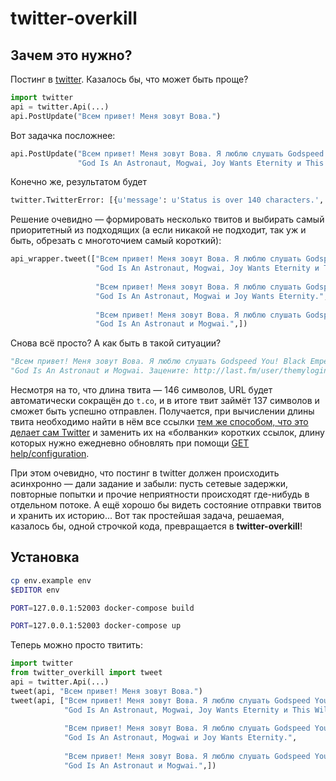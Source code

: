 twitter-overkill
================

Зачем это нужно?
----------------

Постинг в [twitter](https://twitter.com). Казалось бы, что может быть проще?
```python
import twitter
api = twitter.Api(...)
api.PostUpdate("Всем привет! Меня зовут Вова.")
```
Вот задачка посложнее:
```python
api.PostUpdate("Всем привет! Меня зовут Вова. Я люблю слушать Godspeed You! Black Emperor, " +
               "God Is An Astronaut, Mogwai, Joy Wants Eternity и This Will Destroy You.")
```
Конечно же, результатом будет
```python
twitter.TwitterError: [{u'message': u'Status is over 140 characters.', u'code': 186}]
```
Решение очевидно — формировать несколько твитов и выбирать самый приоритетный из подходящих (а если никакой не подходит, так уж и быть, обрезать с многоточием самый короткий):
```python
api_wrapper.tweet(["Всем привет! Меня зовут Вова. Я люблю слушать Godspeed You! Black Emperor, " +
                   "God Is An Astronaut, Mogwai, Joy Wants Eternity и This Will Destroy You.",
                   
                   "Всем привет! Меня зовут Вова. Я люблю слушать Godspeed You! Black Emperor, " +
                   "God Is An Astronaut, Mogwai и Joy Wants Eternity.",
                   
                   "Всем привет! Меня зовут Вова. Я люблю слушать Godspeed You! Black Emperor, " +
                   "God Is An Astronaut и Mogwai.",])
```
Снова всё просто? А как быть в такой ситуации?
```python
"Всем привет! Меня зовут Вова. Я люблю слушать Godspeed You! Black Emperor, " +
"God Is An Astronaut и Mogwai. Зацените: http://last.fm/user/themylogin"
```
Несмотря на то, что длина твита — 146 символов, URL будет автоматически сокращён до `t.co`, и в итоге твит займёт 137 символов и сможет быть успешно отправлен. Получается, при вычислении длины твита необходимо найти в нём все ссылки [тем же способом, что это делает сам Twitter](https://github.com/twitter/twitter-text-js) и заменить их на «болванки» коротких ссылок, длину которых нужно ежедневно обновлять при помощи [GET help/configuration](https://dev.twitter.com/docs/api/1/get/help/configuration).

При этом очевидно, что постинг в twitter должен происходить асинхронно — дали задание и забыли: пусть сетевые задержки, повторные попытки и прочие неприятности происходят где-нибудь в отдельном потоке. А ещё хорошо бы видеть состояние отправки твитов и хранить их историю... Вот так простейшая задача, решаемая, казалось бы, одной строчкой кода, превращается в **twitter-overkill**!

Установка
---------

```bash
cp env.example env
$EDITOR env

PORT=127.0.0.1:52003 docker-compose build

PORT=127.0.0.1:52003 docker-compose up
```

Теперь можно просто твитить:
```python
import twitter
from twitter_overkill import tweet
api = twitter.Api(...)
tweet(api, "Всем привет! Меня зовут Вова.")
tweet(api, ["Всем привет! Меня зовут Вова. Я люблю слушать Godspeed You! Black Emperor, " +
            "God Is An Astronaut, Mogwai, Joy Wants Eternity и This Will Destroy You.",
             
            "Всем привет! Меня зовут Вова. Я люблю слушать Godspeed You! Black Emperor, " +
            "God Is An Astronaut, Mogwai и Joy Wants Eternity.",
             
            "Всем привет! Меня зовут Вова. Я люблю слушать Godspeed You! Black Emperor, " +
            "God Is An Astronaut и Mogwai.",])
```
